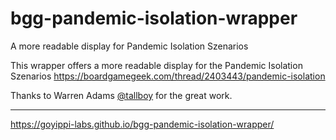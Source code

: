 # bgg-pandemic-isolation-wrapper
A more readable display for Pandemic Isolation Szenarios

This wrapper offers a more readable display for the Pandemic Isolation Szenarios
https://boardgamegeek.com/thread/2403443/pandemic-isolation

Thanks to Warren Adams [@tallboy](https://boardgamegeek.com/user/tallboy) for the great work.

---

https://goyippi-labs.github.io/bgg-pandemic-isolation-wrapper/
